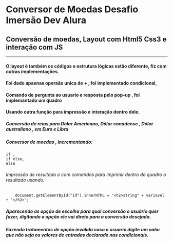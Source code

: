 # Conversor de Moedas Desafio Imersão Dev Alura
 ## Conversão de moedas, Layout com Html5 Css3 e interação com JS
 <hr>
 
  #### O layout é também os códigos e estrutura lógicas estão diferente, fiz com outras implementações.
  #### Foi dado apaenas operaão unica de + , foi implementado condicional, 
  #### Comando de pergunta ao usuario e resposta pelo pop-up , foi implemantado um quadro 
  #### Usando outra função para impressão e interação dentro dele.
 
 
##### Conversão de reias para Dólar Americano, Dólar canadense , Dólar australiano , em Euro e Libra

##### Conversor de moedas , incrementando:
    if , 
    if else,
    else  
    
###### Impressão de resultado e com comandos para imprimir dentro do quadro o resultado usando.

        document.getElementById("Id").innerHTML = "<h2>string" + variavel + "</h2>";

##### Aparecendo as opção de escolha para qual conversão o usuário quer fazer, digitando a opção ele vai direto para a conversão desejada.
##### Fazendo tratamentos de opção invalida caso o usuario digite um valor que não seja os valores de entradas declarado nas condicionais.
